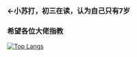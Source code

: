 ### ←小苏打，初三在读，认为自己只有7岁
### 希望各位大佬指教


[![Top Langs](https://github-readme-stats.vercel.app/api/top-langs/?username=shr-NaHCO3&theme=dark)](https://github.com/anuraghazra/github-readme-stats)
<!--[![xiaosuda's GitHub stats](https://github-readme-stats.vercel.app/api?username=shr-NaHCO3&theme=dark)](https://github.com/anuraghazra/github-readme-stats)-->


<!--<br/>

# 最近在做什么
[![Readme Card](https://github-readme-stats.vercel.app/api/pin/?username=shr-NaHCO3&repo=Schat-server&theme=dark)](https://github.com/shr-NaHCO3/Schat-server)
[![Readme Card](https://github-readme-stats.vercel.app/api/pin/?username=shr-NaHCO3&repo=share-your-file&theme=dark)](https://github.com/shr-NaHCO3/share-your-file)

如果你愿意为这些储存库出一份力，我将感激不尽！

<br/>-->
